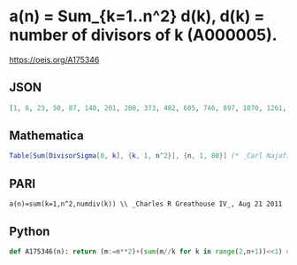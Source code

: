 # a\(n\) \= Sum\_\{k\=1\.\.n^2\} d\(k\), d\(k\) \= number of divisors of k \(A000005\)\.
https://oeis.org/A175346
## JSON
```JSON
[1, 8, 23, 50, 87, 140, 201, 280, 373, 482, 605, 746, 897, 1070, 1261, 1466, 1689, 1932, 2189, 2468, 2761, 3074, 3405, 3764, 4127, 4518, 4925, 5360, 5807, 6276, 6757, 7262, 7789, 8342, 8915, 9502, 10107]
```
## Mathematica
```Mathematica
Table[Sum[DivisorSigma[0, k], {k, 1, n^2}], {n, 1, 80}] (* _Carl Najafi_, Aug 21 2011 *)
```
## PARI
```PARI
a(n)=sum(k=1,n^2,numdiv(k)) \\ _Charles R Greathouse IV_, Aug 21 2011
```
## Python
```Python
def A175346(n): return (m:=n**2)+(sum(m//k for k in range(2,n+1))<<1) # _Chai Wah Wu_, Oct 24 2023
```
